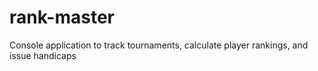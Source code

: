 # rank-master
Console application to track tournaments, calculate player rankings, and issue handicaps
